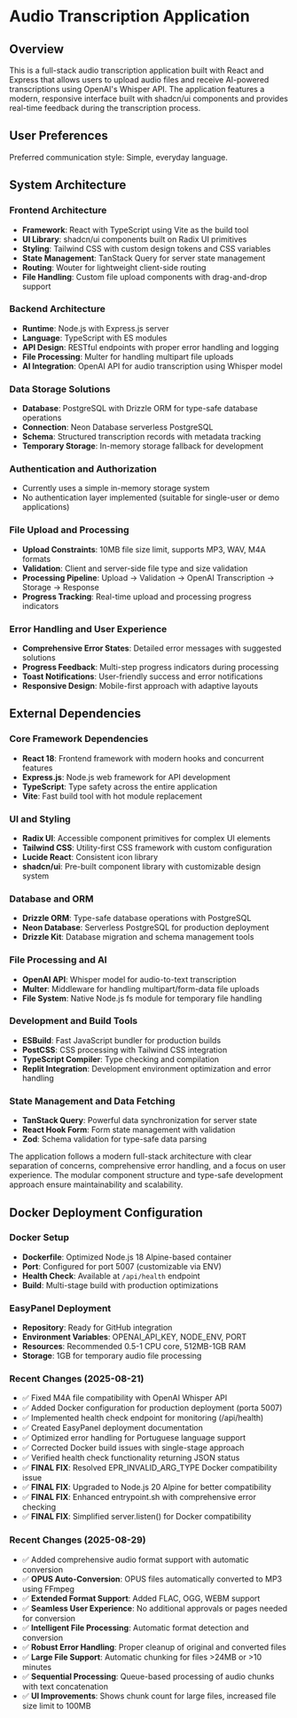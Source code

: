 # Audio Transcription Application

## Overview

This is a full-stack audio transcription application built with React and Express that allows users to upload audio files and receive AI-powered transcriptions using OpenAI's Whisper API. The application features a modern, responsive interface built with shadcn/ui components and provides real-time feedback during the transcription process.

## User Preferences

Preferred communication style: Simple, everyday language.

## System Architecture

### Frontend Architecture
- **Framework**: React with TypeScript using Vite as the build tool
- **UI Library**: shadcn/ui components built on Radix UI primitives
- **Styling**: Tailwind CSS with custom design tokens and CSS variables
- **State Management**: TanStack Query for server state management
- **Routing**: Wouter for lightweight client-side routing
- **File Handling**: Custom file upload components with drag-and-drop support

### Backend Architecture
- **Runtime**: Node.js with Express.js server
- **Language**: TypeScript with ES modules
- **API Design**: RESTful endpoints with proper error handling and logging
- **File Processing**: Multer for handling multipart file uploads
- **AI Integration**: OpenAI API for audio transcription using Whisper model

### Data Storage Solutions
- **Database**: PostgreSQL with Drizzle ORM for type-safe database operations
- **Connection**: Neon Database serverless PostgreSQL
- **Schema**: Structured transcription records with metadata tracking
- **Temporary Storage**: In-memory storage fallback for development

### Authentication and Authorization
- Currently uses a simple in-memory storage system
- No authentication layer implemented (suitable for single-user or demo applications)

### File Upload and Processing
- **Upload Constraints**: 10MB file size limit, supports MP3, WAV, M4A formats
- **Validation**: Client and server-side file type and size validation
- **Processing Pipeline**: Upload → Validation → OpenAI Transcription → Storage → Response
- **Progress Tracking**: Real-time upload and processing progress indicators

### Error Handling and User Experience
- **Comprehensive Error States**: Detailed error messages with suggested solutions
- **Progress Feedback**: Multi-step progress indicators during processing
- **Toast Notifications**: User-friendly success and error notifications
- **Responsive Design**: Mobile-first approach with adaptive layouts

## External Dependencies

### Core Framework Dependencies
- **React 18**: Frontend framework with modern hooks and concurrent features
- **Express.js**: Node.js web framework for API development
- **TypeScript**: Type safety across the entire application
- **Vite**: Fast build tool with hot module replacement

### UI and Styling
- **Radix UI**: Accessible component primitives for complex UI elements
- **Tailwind CSS**: Utility-first CSS framework with custom configuration
- **Lucide React**: Consistent icon library
- **shadcn/ui**: Pre-built component library with customizable design system

### Database and ORM
- **Drizzle ORM**: Type-safe database operations with PostgreSQL
- **Neon Database**: Serverless PostgreSQL for production deployment
- **Drizzle Kit**: Database migration and schema management tools

### File Processing and AI
- **OpenAI API**: Whisper model for audio-to-text transcription
- **Multer**: Middleware for handling multipart/form-data file uploads
- **File System**: Native Node.js fs module for temporary file handling

### Development and Build Tools
- **ESBuild**: Fast JavaScript bundler for production builds
- **PostCSS**: CSS processing with Tailwind CSS integration
- **TypeScript Compiler**: Type checking and compilation
- **Replit Integration**: Development environment optimization and error handling

### State Management and Data Fetching
- **TanStack Query**: Powerful data synchronization for server state
- **React Hook Form**: Form state management with validation
- **Zod**: Schema validation for type-safe data parsing

The application follows a modern full-stack architecture with clear separation of concerns, comprehensive error handling, and a focus on user experience. The modular component structure and type-safe development approach ensure maintainability and scalability.

## Docker Deployment Configuration

### Docker Setup
- **Dockerfile**: Optimized Node.js 18 Alpine-based container
- **Port**: Configured for port 5007 (customizable via ENV)
- **Health Check**: Available at `/api/health` endpoint
- **Build**: Multi-stage build with production optimizations

### EasyPanel Deployment
- **Repository**: Ready for GitHub integration
- **Environment Variables**: OPENAI_API_KEY, NODE_ENV, PORT
- **Resources**: Recommended 0.5-1 CPU core, 512MB-1GB RAM
- **Storage**: 1GB for temporary audio file processing

### Recent Changes (2025-08-21)
- ✅ Fixed M4A file compatibility with OpenAI Whisper API
- ✅ Added Docker configuration for production deployment (porta 5007)
- ✅ Implemented health check endpoint for monitoring (/api/health)
- ✅ Created EasyPanel deployment documentation
- ✅ Optimized error handling for Portuguese language support
- ✅ Corrected Docker build issues with single-stage approach
- ✅ Verified health check functionality returning JSON status
- ✅ **FINAL FIX**: Resolved EPR_INVALID_ARG_TYPE Docker compatibility issue
- ✅ **FINAL FIX**: Upgraded to Node.js 20 Alpine for better compatibility
- ✅ **FINAL FIX**: Enhanced entrypoint.sh with comprehensive error checking
- ✅ **FINAL FIX**: Simplified server.listen() for Docker compatibility

### Recent Changes (2025-08-29)
- ✅ Added comprehensive audio format support with automatic conversion
- ✅ **OPUS Auto-Conversion**: OPUS files automatically converted to MP3 using FFmpeg
- ✅ **Extended Format Support**: Added FLAC, OGG, WEBM support
- ✅ **Seamless User Experience**: No additional approvals or pages needed for conversion
- ✅ **Intelligent File Processing**: Automatic format detection and conversion
- ✅ **Robust Error Handling**: Proper cleanup of original and converted files
- ✅ **Large File Support**: Automatic chunking for files >24MB or >10 minutes
- ✅ **Sequential Processing**: Queue-based processing of audio chunks with text concatenation
- ✅ **UI Improvements**: Shows chunk count for large files, increased file size limit to 100MB